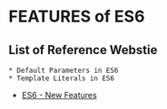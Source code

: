 # FEATURES of ES6

## List of Reference Webstie

```
* Default Parameters in ES6
* Template Literals in ES6
```

* [ES6 - New Features](https://techmaster.vn/posts/34069/10-tinh-nang-cua-es6-ecmascript2015-moi-lap-trinh-javascript-phai-biet)
